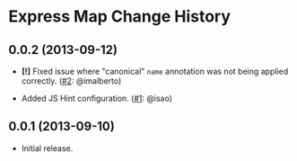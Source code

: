 Express Map Change History
==========================

0.0.2 (2013-09-12)
------------------

* __[!]__ Fixed issue where "canonical" `name` annotation was not being applied
  correctly. ([#2][]: @imalberto)

* Added JS Hint configuration. ([#1][]: @isao)


[#1]: https://github.com/yahoo/express-map/issues/1
[#2]: https://github.com/yahoo/express-map/issues/2


0.0.1 (2013-09-10)
------------------

* Initial release.
